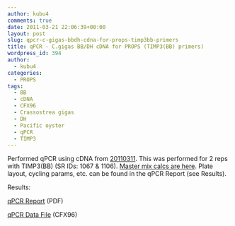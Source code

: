 ```yaml
---
author: kubu4
comments: true
date: 2011-03-21 22:06:39+00:00
layout: post
slug: qpcr-c-gigas-bbdh-cdna-for-props-timp3bb-primers
title: qPCR - C.gigas BB/DH cDNA for PROPS (TIMP3(BB) primers)
wordpress_id: 394
author:
  - kubu4
categories:
  - PROPS
tags:
  - BB
  - cDNA
  - CFX96
  - Crassostrea gigas
  - DH
  - Pacific oyster
  - qPCR
  - TIMP3
---
```


Performed qPCR using cDNA from [20110311](/Sam%27s+Working+Notebook+Jan+2011+-+March+2011#sjw20110311). This was performed for 2 reps with TIMP3(BB) (SR IDs: 1067 & 1106). [Master mix calcs are here](http://eagle.fish.washington.edu/Arabidopsis/Notebook%20Workup%20Files/20110321-02.jpg). Plate layout, cycling params, etc. can be found in the qPCR Report (see Results).

Results:

[qPCR Report](http://eagle.fish.washington.edu/Arabidopsis/qPCR/Roberts%20Lab_2011-03-21%2013-52-24_CC009827.pdf) (PDF)

[qPCR Data File](http://eagle.fish.washington.edu/Arabidopsis/qPCR/Roberts%20Lab_2011-03-21%2013-52-24_CC009827.pcrd) (CFX96)
